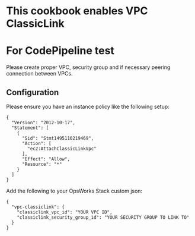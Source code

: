 # This cookbook enables VPC ClassicLink
# For CodePipeline test
Please create proper VPC, security group and if necessary peering connection between VPCs.

## Configuration

Please ensure you have an instance policy like the following setup:

```
{
  "Version": "2012-10-17",
  "Statement": [
    {
      "Sid": "Stmt1495110219469",
      "Action": [
        "ec2:AttachClassicLinkVpc"
      ],
      "Effect": "Allow",
      "Resource": "*"
    }
  ]
}
```

Add the following to your OpsWorks Stack custom json:

```
{
  "vpc-classiclink": {
    "classiclink_vpc_id": "YOUR VPC ID",
    "classiclink_security_group_id": "YOUR SECURITY GROUP TO LINK TO"
  }
}
```
